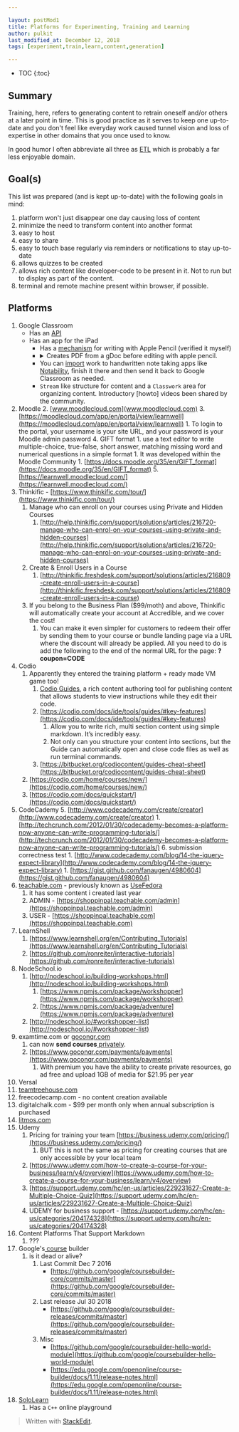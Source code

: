```yaml
---

layout: postMod1
title: Platforms for Experimenting, Training and Learning
author: pulkit
last_modified_at: December 12, 2018
tags: [experiment,train,learn,content,generation]

---
```


* TOC
{:toc}

## Summary

Training, here, refers to generating content to retrain oneself and/or others at a later point in time. This is good practice as it serves to keep one up-to-date and you don't feel like everyday work caused tunnel vision and loss of expertise in other domains that you once used to know.

In good humor I often abbreviate all three as [ETL](https://en.wikipedia.org/wiki/Extract,_transform,_load) which is probably a far less enjoyable domain.

## Goal(s)
This list was prepared (and is kept up-to-date) with the following goals in mind:
1. platform won't just disappear one day causing loss of content
2. minimize the need to transform content into another format
3. easy to host
4. easy to share
5. easy to touch base regularly via reminders or notifications to stay up-to-date
6. allows quizzes to be created
7. allows rich content like developer-code to be present in it. Not to run but to display as part of the content.
8. terminal and remote machine present within browser, if possible.

## Platforms

1. Google Classroom
	* Has an [API](https://developers.google.com/classroom/)
	* Has an app for the iPad
		* Has a [mechanism](https://youtu.be/GIN-EtPa0lw) for writing with Apple Pencil (verified it myself)
		* <details> <summary>Creates PDF from a gDoc before editing with apple pencil.</summary> If you don't plan on editing the assignment further an the students don't need to type stuff in, then perhaps one should always create assignments with PDFs attached instead of gDocs so that students don't get confused when a PDF copy is created from gDoc for them to edit. They might submit the wrong copy as their answer!</details>
		* You can [import](https://www.youtube.com/watch?v=2ktekFlGFrc) work to handwritten note taking apps like [Notability](https://www.gingerlabs.com/), finish it there and then send it back to Google Classroom as needed.
		* `Stream` like structure for content and a `Classwork` area for organizing content. Introductory [howto] videos been shared by the community.
2. Moodle
	2. [www.moodlecloud.com](www.moodlecloud.com)
	3. [https://moodlecloud.com/app/en/portal/view/learnwell](https://moodlecloud.com/app/en/portal/view/learnwell)
        1. To login to the portal, your username is your site URL, and your password is your Moodle admin password
	4. GIFT format
        1. use a text editor to write multiple-choice, true-false, short answer, matching missing word and numerical questions in a simple format
        1. It was developed within the Moodle Community
        1. [https://docs.moodle.org/35/en/GIFT_format](https://docs.moodle.org/35/en/GIFT_format)
	5. [https://learnwell.moodlecloud.com/](https://learnwell.moodlecloud.com/)
3. Thinkific - [https://www.thinkific.com/tour/](https://www.thinkific.com/tour/)
    1. Manage who can enroll on your courses using Private and Hidden Courses
        1. [http://help.thinkific.com/support/solutions/articles/216720-manage-who-can-enrol-on-your-courses-using-private-and-hidden-courses](http://help.thinkific.com/support/solutions/articles/216720-manage-who-can-enrol-on-your-courses-using-private-and-hidden-courses)
    1. Create & Enroll Users in a Course
        1. [http://thinkific.freshdesk.com/support/solutions/articles/216809-create-enroll-users-in-a-course](http://thinkific.freshdesk.com/support/solutions/articles/216809-create-enroll-users-in-a-course)
    1. If you belong to the Business Plan ($99/moth) and above, Thinkific will automatically create your account at Accredible, and we cover the cost!
        1. You can make it even simpler for customers to redeem their offer by sending them to your course or bundle landing page via a URL where the discount will already be applied. All you need to do is add the following to the end of the normal URL for the page: **?coupon=CODE** 
4. Codio
	1. Apparently they entered the training platform + ready made VM game too!
        1. [Codio Guides](https://codio.com/docs/ide/tools/guides/), a rich content authoring tool for publishing content that allows students to view instructions while they edit their code.
        1. [https://codio.com/docs/ide/tools/guides/#key-features](https://codio.com/docs/ide/tools/guides/#key-features)
            1. Allow you to write rich, multi section content using simple markdown. It’s incredibly easy.
           1. Not only can you structure your content into sections, but the Guide can automatically open and close code files as well as run terminal commands.
        1. [https://bitbucket.org/codiocontent/guides-cheat-sheet](https://bitbucket.org/codiocontent/guides-cheat-sheet)
	2. [https://codio.com/home/courses/new/](https://codio.com/home/courses/new/)
	3. [https://codio.com/docs/quickstart/](https://codio.com/docs/quickstart/)
5. CodeCademy
	5. [http://www.codecademy.com/create/creator](http://www.codecademy.com/create/creator)
        1. [http://techcrunch.com/2012/01/30/codecademy-becomes-a-platform-now-anyone-can-write-programming-tutorials/](http://techcrunch.com/2012/01/30/codecademy-becomes-a-platform-now-anyone-can-write-programming-tutorials/)
	6. submission correctness test
        1. [http://www.codecademy.com/blog/14-the-jquery-expect-library](http://www.codecademy.com/blog/14-the-jquery-expect-library)
        1. [https://gist.github.com/fanaugen/4980604](https://gist.github.com/fanaugen/4980604)
6. [teachable.com](http://teachable.com) - previously known as [UseFedora](https://usefedora.com/)
    1. it has some content i created last year
    1. ADMIN - [https://shoppinpal.teachable.com/admin](https://shoppinpal.teachable.com/admin)
    1. USER - [https://shoppinpal.teachable.com](https://shoppinpal.teachable.com)
7. LearnShell
    1. [https://www.learnshell.org/en/Contributing_Tutorials](https://www.learnshell.org/en/Contributing_Tutorials)
    1. [https://github.com/ronreiter/interactive-tutorials](https://github.com/ronreiter/interactive-tutorials)
8. NodeSchool.io
    1. [http://nodeschool.io/building-workshops.html](http://nodeschool.io/building-workshops.html)
        1. [https://www.npmjs.com/package/workshopper](https://www.npmjs.com/package/workshopper)
        1. [https://www.npmjs.com/package/adventure](https://www.npmjs.com/package/adventure)
    1. [http://nodeschool.io/#workshopper-list](http://nodeschool.io/#workshopper-list)
9. examtime.com or [goconqr.com](http://goconqr.com)
    1. can now **send courses**[ privately](https://www.goconqr.com/en/info/goconqr-campus-private-links-quote).
    1. [https://www.goconqr.com/payments/payments](https://www.goconqr.com/payments/payments)
        1. With premium you have the ability to create private resources, go ad free and upload 1GB of media for $21.95 per year
10. Versal
11. [teamtreehouse.com](http://teamtreehouse.com)
12. freecodecamp.com - no content creation available
13. digitalchalk.com - $99 per month only when annual subscription is purchased
14. [litmos.com](http://litmos.com)
15. Udemy
    1. Pricing for training your team [https://business.udemy.com/pricing/](https://business.udemy.com/pricing/)
        1. BUT this is not the same as pricing for creating courses that are only accessible by your local team
    1. [https://www.udemy.com/how-to-create-a-course-for-your-business/learn/v4/overview](https://www.udemy.com/how-to-create-a-course-for-your-business/learn/v4/overview)
    1. [https://support.udemy.com/hc/en-us/articles/229231627-Create-a-Multiple-Choice-Quiz](https://support.udemy.com/hc/en-us/articles/229231627-Create-a-Multiple-Choice-Quiz)
    1. UDEMY for business support - [https://support.udemy.com/hc/en-us/categories/204174328](https://support.udemy.com/hc/en-us/categories/204174328)
16. Content Platforms That Support Markdown
    1. ???
17. Google's[ course](https://edu.google.com/openonline/) builder
    1. is it dead or alive?
	    1.  Last Commit Dec 7 2016
            *   [https://github.com/google/coursebuilder-core/commits/master](https://github.com/google/coursebuilder-core/commits/master)
	    2.  Last release Jul 30 2018
		    * [https://github.com/google/coursebuilder-releases/commits/master](https://github.com/google/coursebuilder-releases/commits/master)
	    3.  Misc
		    *  [https://github.com/google/coursebuilder-hello-world-module](https://github.com/google/coursebuilder-hello-world-module)
		    * [https://edu.google.com/openonline/course-builder/docs/1.11/release-notes.html](https://edu.google.com/openonline/course-builder/docs/1.11/release-notes.html)
18. [SoloLearn](https://www.sololearn.com/)
	1.  Has a `C++` online playground

> Written with [StackEdit](https://stackedit.io/).
<!--stackedit_data:
eyJoaXN0b3J5IjpbLTgwODMxMjAzNiwtMjA3NjgyNTEwMiwxOT
M5NzcwMjAzLC04ODM5MzkxMDksNTgzNjQ5NTM5LC0xNDAyNTI5
NjU3LDEwNDQ0MzI4MDAsLTEzOTIxNjc2NTQsLTM3NDc3MDEzNi
wtNDAwNDU4MTAyLC0zOTE0MTgwMjAsMTUzMjU3MTQxOCwtMTU0
NTQzMDYyLC0xMDY4MzA1MzI0XX0=
-->